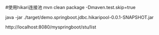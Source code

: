 #使用hikari连接池
mvn clean package -Dmaven.test.skip=true

java -jar ./target/demo.springboot.jdbc.hikaripool-0.0.1-SNAPSHOT.jar

http://localhost:8080/myspringboot/stu/list